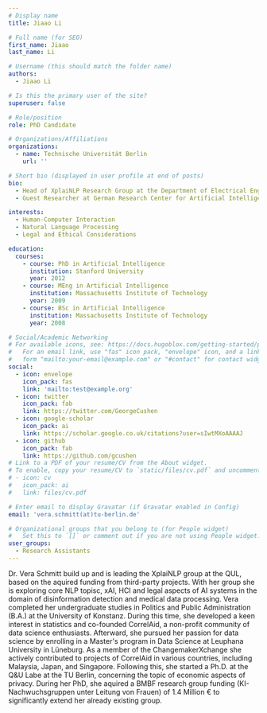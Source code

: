 ```yaml
---
# Display name
title: Jiaao Li

# Full name (for SEO)
first_name: Jiaao
last_name: Li

# Username (this should match the folder name)
authors:
  - Jiaao Li

# Is this the primary user of the site?
superuser: false

# Role/position
role: PhD Candidate

# Organizations/Affiliations
organizations:
  - name: Technische Universität Berlin
    url: ''

# Short bio (displayed in user profile at end of posts)
bio: 
  - Head of XplaiNLP Research Group at the Department of Electrical Engineering and Computer Science, Quality and Usability Lab, Technische Universität Berlin
  - Guest Researcher at German Research Center for Artificial Intelligence (DFKI), Speech and Language Technology (SLT) group

interests:
  - Human-Computer Interaction
  - Natural Language Processing
  - Legal and Ethical Considerations

education:
  courses:
    - course: PhD in Artificial Intelligence
      institution: Stanford University
      year: 2012
    - course: MEng in Artificial Intelligence
      institution: Massachusetts Institute of Technology
      year: 2009
    - course: BSc in Artificial Intelligence
      institution: Massachusetts Institute of Technology
      year: 2008

# Social/Academic Networking
# For available icons, see: https://docs.hugoblox.com/getting-started/page-builder/#icons
#   For an email link, use "fas" icon pack, "envelope" icon, and a link in the
#   form "mailto:your-email@example.com" or "#contact" for contact widget.
social:
  - icon: envelope
    icon_pack: fas
    link: 'mailto:test@example.org'
  - icon: twitter
    icon_pack: fab
    link: https://twitter.com/GeorgeCushen
  - icon: google-scholar
    icon_pack: ai
    link: https://scholar.google.co.uk/citations?user=sIwtMXoAAAAJ
  - icon: github
    icon_pack: fab
    link: https://github.com/gcushen
# Link to a PDF of your resume/CV from the About widget.
# To enable, copy your resume/CV to `static/files/cv.pdf` and uncomment the lines below.
# - icon: cv
#   icon_pack: ai
#   link: files/cv.pdf

# Enter email to display Gravatar (if Gravatar enabled in Config)
email: 'vera.schmitt(at)tu-berlin.de'

# Organizational groups that you belong to (for People widget)
#   Set this to `[]` or comment out if you are not using People widget.
user_groups:
  - Research Assistants
---
```

Dr. Vera Schmitt build up and is leading the XplaiNLP group at the QUL, based on the aquired funding from third-party projects. With her group she is exploring core NLP topisc, xAI, HCI and legal aspects of AI systems in the domain of disinformation detection and medical data processing. Vera completed her undergraduate studies in Politics and Public Administration (B.A.) at the University of Konstanz. During this time, she developed a keen interest in statistics and co-founded CorrelAid, a non-profit community of data science enthusiasts. Afterward, she pursued her passion for data science by enrolling in a Master's program in Data Science at Leuphana University in Lüneburg. As a member of the ChangemakerXchange she actively contributed to projects of CorrelAid in various countries, including Malaysia, Japan, and Singapore. Following this, she started a Ph.D. at the Q&U Labe at the TU Berlin, concerning the topic of economic aspects of privacy. During her PhD, she aquired a BMBF research group funding (KI-Nachwuchsgruppen unter Leitung von Frauen) of 1.4 Million € to significantly extend her already existing group.
